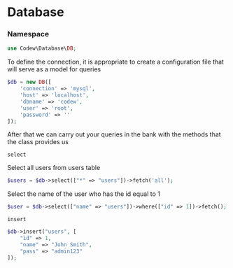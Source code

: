 # Database

### Namespace

```php
use Codew\Database\DB;
```

To define the connection, it is appropriate to create a configuration file that will serve as a model for queries

```php
$db = new DB([
    'connection' => 'mysql',
    'host' => 'localhost',
    'dbname' => 'codew',
    'user' => 'root',
    'password' => ''
]);
```

After that we can carry out your queries in the bank with the methods that the class provides us

```select```

Select all users from users table
```php
$users = $db->select(["*" => "users"])->fetch('all');
```

Select the name of the user who has the id equal to 1
```php
$user = $db->select(["name" => "users"])->where(["id" => 1])->fetch();
```

```insert```

```php
$db->insert("users", [
    "id" => 1,
    "name" => "John Smith",
    "pass" => "admin123"
]);
```